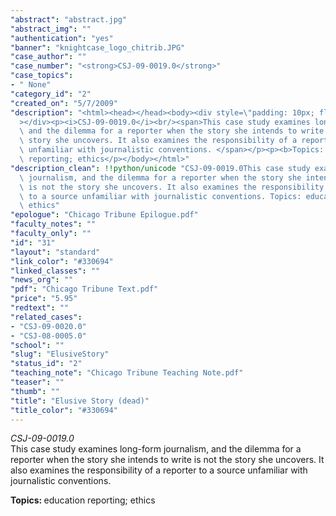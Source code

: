 ```yaml
---
"abstract": "abstract.jpg"
"abstract_img": ""
"authentication": "yes"
"banner": "knightcase_logo_chitrib.JPG"
"case_author": ""
"case_number": "<strong>CSJ-09-0019.0</strong>"
"case_topics":
- " None"
"category_id": "2"
"created_on": "5/7/2009"
"description": "<html><head></head><body><div style=\"padding: 10px; float: right;\"\
  ></div><p><i>CSJ-09-0019.0</i><br/><span>This case study examines long-form journalism,\
  \ and the dilemma for a reporter when the story she intends to write is not the\
  \ story she uncovers. It also examines the responsibility of a reporter to a source\
  \ unfamiliar with journalistic conventions. </span></p><p><b>Topics: </b>education\
  \ reporting; ethics</p></body></html>"
"description_clean": !!python/unicode "CSJ-09-0019.0This case study examines long-form\
  \ journalism, and the dilemma for a reporter when the story she intends to write\
  \ is not the story she uncovers. It also examines the responsibility of a reporter\
  \ to a source unfamiliar with journalistic conventions. Topics: education reporting;\
  \ ethics"
"epologue": "Chicago Tribune Epilogue.pdf"
"faculty_notes": ""
"faculty_only": ""
"id": "31"
"layout": "standard"
"link_color": "#330694"
"linked_classes": ""
"news_org": ""
"pdf": "Chicago Tribune Text.pdf"
"price": "5.95"
"redtext": ""
"related_cases":
- "CSJ-09-0020.0"
- "CSJ-08-0005.0"
"school": ""
"slug": "ElusiveStory"
"status_id": "2"
"teaching_note": "Chicago Tribune Teaching Note.pdf"
"teaser": ""
"thumb": ""
"title": "Elusive Story (dead)"
"title_color": "#330694"
---
```

<html><head></head><body><div style="padding: 10px; float: right;"></div><p><i>CSJ-09-0019.0</i><br/><span>This case study examines long-form journalism, and the dilemma for a reporter when the story she intends to write is not the story she uncovers. It also examines the responsibility of a reporter to a source unfamiliar with journalistic conventions. </span></p><p><b>Topics: </b>education reporting; ethics</p></body></html>
